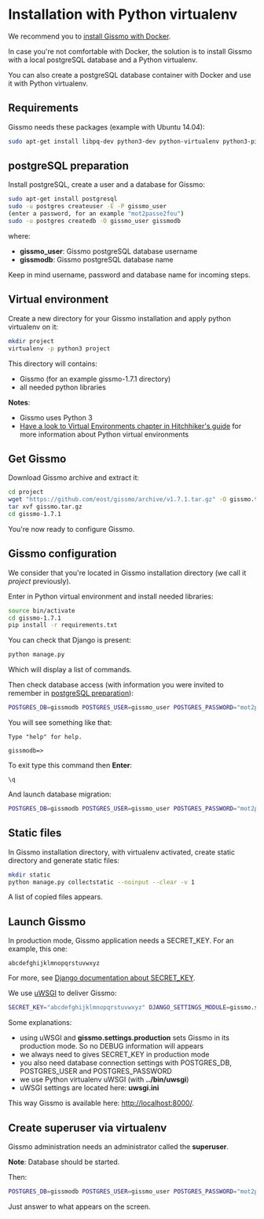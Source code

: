 # Installation with Python virtualenv

We recommend you to [install Gissmo with Docker](installation_docker.md).

In case you're not comfortable with Docker, the solution is to install Gissmo with a local postgreSQL database and a Python virtualenv.

You can also create a postgreSQL database container with Docker and use it with Python virtualenv.

## Requirements

Gissmo needs these packages (example with Ubuntu 14.04):

```bash
sudo apt-get install libpq-dev python3-dev python-virtualenv python3-pip
```

## postgreSQL preparation

Install postgreSQL, create a user and a database for Gissmo:

```bash
sudo apt-get install postgresql
sudo -u postgres createuser -E -P gissmo_user
(enter a password, for an example "mot2passe2fou")
sudo -u postgres createdb -O gissmo_user gissmodb
```

where:

  * **gissmo_user**: Gissmo postgreSQL database username
  * **gissmodb**: Gissmo postgreSQL database name

Keep in mind username, password and database name for incoming steps.

## Virtual environment

Create a new directory for your Gissmo installation and apply python virtualenv on it:

```bash
mkdir project
virtualenv -p python3 project
```

This directory will contains:

  * Gissmo (for an example gissmo-1.7.1 directory)
  * all needed python libraries

**Notes**:

  * Gissmo uses Python 3
  * [Have a look to Virtual Environments chapter in Hitchhiker's guide](http://docs.python-guide.org/en/latest/dev/virtualenvs/) for more information about Python virtual environments
    
## Get Gissmo

Download Gissmo archive and extract it:

```bash
cd project
wget "https://github.com/eost/gissmo/archive/v1.7.1.tar.gz" -O gissmo.tar.gz
tar xvf gissmo.tar.gz
cd gissmo-1.7.1
```

You're now ready to configure Gissmo.

## Gissmo configuration

We consider that you're located in Gissmo installation directory (we call it *project* previously).

Enter in Python virtual environment and install needed libraries:

```bash
source bin/activate
cd gissmo-1.7.1
pip install -r requirements.txt
```

You can check that Django is present:

```bash
python manage.py
```

Which will display a list of commands.

Then check database access (with information you were invited to remember in [postgreSQL preparation](#postgresql-preparation)):

```bash
POSTGRES_DB=gissmodb POSTGRES_USER=gissmo_user POSTGRES_PASSWORD="mot2passe2fou" python manage.py dbshell
```

You will see something like that:

```
Type "help" for help.

gissmodb=> 
```

To exit type this command then **Enter**:

```
\q
```

And launch database migration:

```bash
POSTGRES_DB=gissmodb POSTGRES_USER=gissmo_user POSTGRES_PASSWORD="mot2passe2fou" python manage.py migrate
```

## Static files

In Gissmo installation directory, with virtualenv activated, create static directory and generate static files:

```bash
mkdir static
python manage.py collectstatic --noinput --clear -v 1
```

A list of copied files appears.
  
## Launch Gissmo

In production mode, Gissmo application needs a SECRET_KEY. For an example, this one:

```
abcdefghijklmnopqrstuvwxyz
```

For more, see [Django documentation about SECRET_KEY](https://docs.djangoproject.com/en/1.8/ref/settings/#std:setting-SECRET_KEY).

We use [uWSGI](http://uwsgi-docs.readthedocs.org/en/latest/) to deliver Gissmo:

```bash
SECRET_KEY="abcdefghijklmnopqrstuvwxyz" DJANGO_SETTINGS_MODULE=gissmo.settings.production POSTGRES_DB=gissmodb POSTGRES_USER=gissmo_user POSTGRES_PASSWORD="mot2passe2fou" ../bin/uwsgi --ini uwsgi.ini --pythonpath ./ --static-map=/gissmo/static/=./static
```

Some explanations:

  * using uWSGI and **gissmo.settings.production** sets Gissmo in its production mode. So no DEBUG information will appears
  * we always need to gives SECRET_KEY in production mode
  * you also need database connection settings with POSTGRES_DB, POSTGRES_USER and POSTGRES_PASSWORD
  * we use Python virtualenv uWSGI (with **../bin/uwsgi**)
  * uWSGI settings are located here: **uwsgi.ini**

This way Gissmo is available here: [http://localhost:8000/](http://localhost:8000/).

## Create superuser via virtualenv

Gissmo administration needs an administrator called the **superuser**.

**Note**: Database should be started.

Then:

```bash
POSTGRES_DB=gissmodb POSTGRES_USER=gissmo_user POSTGRES_PASSWORD="mot2passe2fou" python manage.py createsuperuser
```

Just answer to what appears on the screen.
